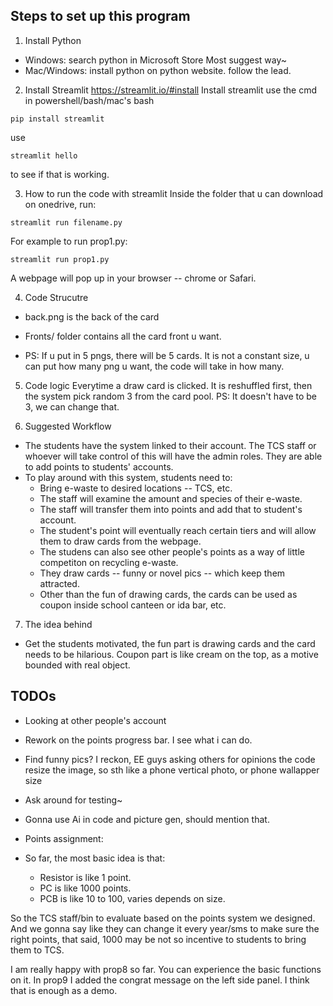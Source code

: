 ## Steps to set up this program
1. Install Python
- Windows: search python in Microsoft Store Most suggest way~
- Mac/Windows: install python on python website. follow the lead.

2. Install Streamlit
https://streamlit.io/#install
Install streamlit use the cmd in powershell/bash/mac's bash
```
pip install streamlit
```
use
```
streamlit hello
```
to see if that is working. 

3. How to run the code with streamlit
Inside the folder that u can download on onedrive, run: 
```
streamlit run filename.py
```

For example to run prop1.py:
```
streamlit run prop1.py
```

A webpage will pop up in your browser -- chrome or Safari.

4. Code Strucutre
- back.png is the back of the card
- Fronts/ folder contains all the card front u want.

- PS: If u put in 5 pngs, there will be 5 cards. It is not a constant size, u
can put how many png u want, the code will take in how many.

5. Code logic
Everytime a draw card is clicked. It is reshuffled first, then the system pick
random 3 from the card pool. PS: It doesn't have to be 3, we can change that.

6. Suggested Workflow
- The students have the system linked to their account. The TCS staff or whoever
will take control of this will have the admin roles. They are able to add points
to students' accounts.
- To play around with this system, students need to:
    - Bring e-waste to desired locations -- TCS, etc.
    - The staff will examine the amount and species of their e-waste.
    - The staff will transfer them into points and add that to student's
    account.
    - The student's point will eventually reach certain tiers and will allow
    them to draw cards from the webpage.
    - The studens can also see other people's points as a way of little
    competiton on recycling e-waste.
    - They draw cards -- funny or novel pics -- which keep them attracted.
    - Other than the fun of drawing cards, the cards can be used as coupon
    inside school canteen or ida bar, etc.

7. The idea behind
- Get the students motivated, the fun part is drawing cards and the card needs
to be hilarious. Coupon part is like cream on the top, as a motive bounded with
real object.


## TODOs

- Looking at other people's account

- Rework on the points progress bar. I see what i can do.

- Find funny pics? I reckon, EE guys asking others for opinions
the code resize the image, so sth like a phone vertical photo, or phone wallapper size

- Ask around for testing~

- Gonna use Ai in code and picture gen, should mention that.

- Points assignment:
- So far, the most basic idea is that:
    - Resistor is like 1 point.
    - PC is like 1000 points. 
    - PCB is like 10 to 100, varies depends on size. 

So the TCS staff/bin to evaluate based on the points system we designed. And we
gonna say like they can change it every year/sms to make sure the right points,
that said, 1000 may be not so incentive to students to bring them to TCS.

I am really happy with prop8 so far. You can experience the basic functions on
it.
In prop9 I added the congrat message on the left side panel. I think that is
enough as a demo.
